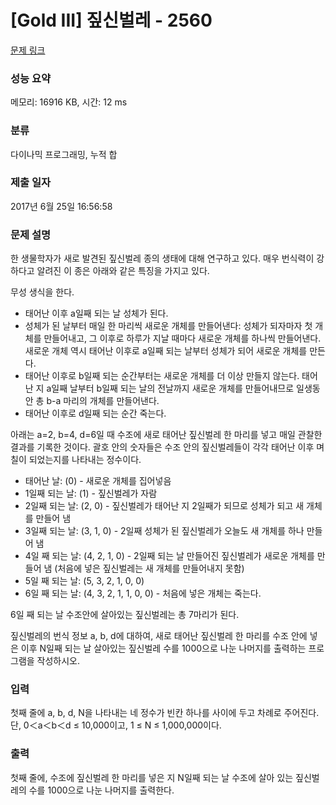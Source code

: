 # [Gold III] 짚신벌레 - 2560 

[문제 링크](https://www.acmicpc.net/problem/2560) 

### 성능 요약

메모리: 16916 KB, 시간: 12 ms

### 분류

다이나믹 프로그래밍, 누적 합

### 제출 일자

2017년 6월 25일 16:56:58

### 문제 설명

<p>한 생물학자가 새로 발견된 짚신벌레 종의 생태에 대해 연구하고 있다. 매우 번식력이 강하다고 알려진 이 종은 아래와 같은 특징을 가지고 있다.</p>

<p>무성 생식을 한다.</p>

<ul>
	<li>태어난 이후 a일째 되는 날 성체가 된다.</li>
	<li>성체가 된 날부터 매일 한 마리씩 새로운 개체를 만들어낸다: 성체가 되자마자 첫 개체를 만들어내고, 그 이후로 하루가 지날 때마다 새로운 개체를 하나씩 만들어낸다. 새로운 개체 역시 태어난 이후로 a일째 되는 날부터 성체가 되어 새로운 개체를 만든다.</li>
	<li>태어난 이후로 b일째 되는 순간부터는 새로운 개체를 더 이상 만들지 않는다. 태어난 지 a일째 날부터 b일째 되는 날의 전날까지 새로운 개체를 만들어내므로 일생동안 총 b-a 마리의 개체를 만들어낸다.</li>
	<li>태어난 이후로 d일째 되는 순간 죽는다.</li>
</ul>

<p>아래는 a=2, b=4, d=6일 때 수조에 새로 태어난 짚신벌레 한 마리를 넣고 매일 관찰한 결과를 기록한 것이다. 괄호 안의 숫자들은 수조 안의 짚신벌레들이 각각 태어난 이후 며칠이 되었는지를 나타내는 정수이다.</p>

<ul>
	<li>태어난 날: (0) - 새로운 개체를 집어넣음</li>
	<li>1일째 되는 날: (1) - 짚신벌레가 자람</li>
	<li>2일째 되는 날: (2, 0) - 짚신벌레가 태어난 지 2일째가 되므로 성체가 되고 새 개체를 만들어 냄</li>
	<li>3일째 되는 날: (3, 1, 0) - 2일째 성체가 된 짚신벌레가 오늘도 새 개체를 하나 만들어 냄</li>
	<li>4일 째 되는 날: (4, 2, 1, 0) - 2일째 되는 날 만들어진 짚신벌레가 새로운 개체를 만들어 냄 (처음에 넣은 짚신벌레는 새 개체를 만들어내지 못함)</li>
	<li>5일 째 되는 날: (5, 3, 2, 1, 0, 0)</li>
	<li>6일 째 되는 날: (4, 3, 2, 1, 1, 0, 0) - 처음에 넣은 개체는 죽는다.</li>
</ul>

<p>6일 째 되는 날 수조안에 살아있는 짚신벌레는 총 7마리가 된다.</p>

<p>짚신벌레의 번식 정보 a, b, d에 대하여, 새로 태어난 짚신벌레 한 마리를 수조 안에 넣은 이후 N일째 되는 날 살아있는 짚신벌레 수를 1000으로 나눈 나머지를 출력하는 프로그램을 작성하시오.</p>

### 입력 

 <p>첫째 줄에 a, b, d, N을 나타내는 네 정수가 빈칸 하나를 사이에 두고 차례로 주어진다. 단, 0＜a＜b＜d ≤ 10,000이고, 1 ≤ N ≤ 1,000,000이다.</p>

### 출력 

 <p>첫째 줄에, 수조에 짚신벌레 한 마리를 넣은 지 N일째 되는 날 수조에 살아 있는 짚신벌레의 수를 1000으로 나눈 나머지를 출력한다.</p>

